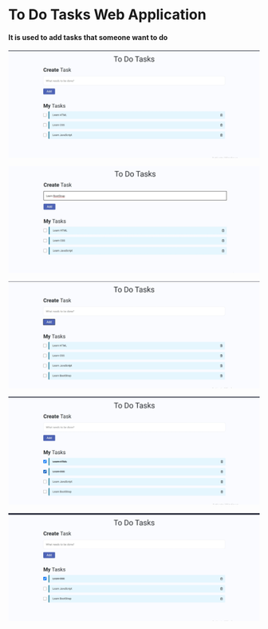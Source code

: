 <h1>To Do Tasks Web Application</h1>

<h4>It is used to add tasks that someone want to do</h4>

![Image of TodoTask1](https://github.com/jillellamudisurya/Java_Script_Projects/blob/main/Result%20Images/ToDo%20Task%201.jpg)

![Image of TodoTask2](https://github.com/jillellamudisurya/Java_Script_Projects/blob/main/Result%20Images/ToDo%20Task%202.jpg)

![Image of TodoTask3](https://github.com/jillellamudisurya/Java_Script_Projects/blob/main/Result%20Images/ToDo%20Task%203.jpg)

![Image of TodoTask4](https://github.com/jillellamudisurya/Java_Script_Projects/blob/main/Result%20Images/ToDo%20Task%204.jpg)

![Image of TodoTask5](https://github.com/jillellamudisurya/Java_Script_Projects/blob/main/Result%20Images/ToDo%20Task%205.jpg)
